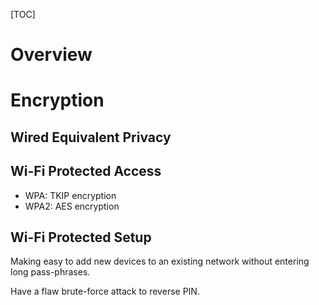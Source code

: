 [TOC]

# Overview


# Encryption
## Wired Equivalent Privacy



## Wi-Fi Protected Access
- WPA: TKIP encryption
- WPA2: AES encryption



## Wi-Fi Protected Setup
Making easy to add new devices to an existing network without entering long pass-phrases.

Have a flaw brute-force attack to reverse PIN.

